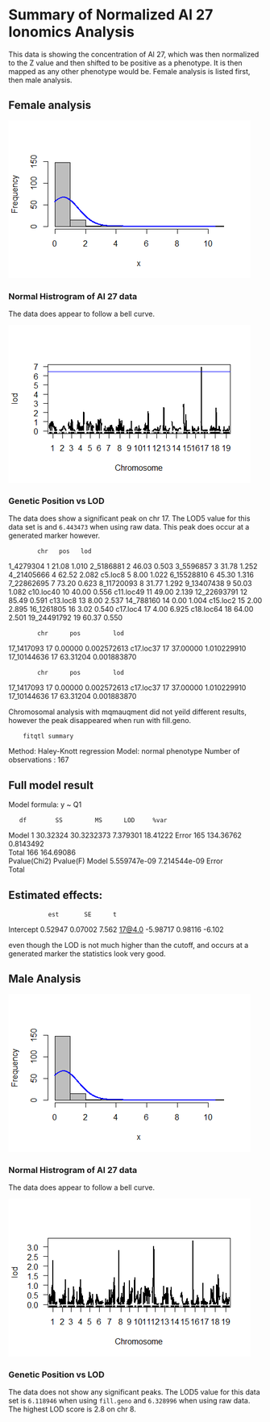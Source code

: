# Summary of Normalized Al 27 Ionomics Analysis
This data is showing the concentration of Al 27, which was then normalized to the Z value and then shifted to be positive as a phenotype. It is then mapped as any other phenotype would be. Female analysis is listed first, then male analysis.

## Female analysis

![Normal Histogram](https://github.com/Kovacs-Lab/Aim-3/blob/master/QTL_mapping/docs/images/NAl27/Female/Normal_Histogram.png "Normal Histogram")
### Normal Histrogram of Al 27 data
The data does appear to follow a bell curve.


![Genetic Position vs LOD](https://github.com/Kovacs-Lab/Aim-3/blob/master/QTL_mapping/docs/images/NAl27/Female/Genetic_Position_vs_LOD_Score.png "Genetic Postion vs LOD")
### Genetic Position vs LOD
The data does show a significant peak on chr 17. The LOD5 value for this data set is and `6.443473` when using raw data. This peak does occur at a generated marker however. 

            chr   pos   lod
1_4279304     1 21.08 1.010
2_5186881     2 46.03 0.503
3_5596857     3 31.78 1.252
4_21405666    4 62.52 2.082
c5.loc8       5  8.00 1.022
6_15528810    6 45.30 1.316
7_22862695    7 73.20 0.623
8_11720093    8 31.77 1.292
9_13407438    9 50.03 1.082
c10.loc40    10 40.00 0.556
c11.loc49    11 49.00 2.139
12_22693791  12 85.49 0.591
c13.loc8     13  8.00 2.537
14_788160    14  0.00 1.004
c15.loc2     15  2.00 2.895
16_1261805   16  3.02 0.540
c17.loc4     17  4.00 6.925
c18.loc64    18 64.00 2.501
19_24491792  19 60.37 0.550

            chr      pos         lod
17_1417093   17  0.00000 0.002572613
c17.loc37    17 37.00000 1.010229910
17_10144636  17 63.31204 0.001883870

            chr      pos         lod
17_1417093   17  0.00000 0.002572613
c17.loc37    17 37.00000 1.010229910
17_10144636  17 63.31204 0.001883870

Chromosomal analysis with mqmauqment did not yeild different results, however the peak disappeared when run with fill.geno.

		fitqtl summary

Method: Haley-Knott regression 
Model:  normal phenotype
Number of observations : 167 

Full model result
----------------------------------  
Model formula: y ~ Q1 

       df        SS         MS      LOD     %var
Model   1  30.32324 30.3232373 7.379301 18.41222
Error 165 134.36762  0.8143492                  
Total 166 164.69086                             
      Pvalue(Chi2)    Pvalue(F)
Model 5.559747e-09 7.214544e-09
Error                          
Total                          


Estimated effects:
-----------------
               est       SE      t
Intercept  0.52947  0.07002  7.562
17@4.0    -5.98717  0.98116 -6.102

even though the LOD is not much higher than the cutoff, and occurs at a generated marker the statistics look very good. 

## Male Analysis

![Normal Histogram](https://github.com/Kovacs-Lab/Aim-3/blob/master/QTL_mapping/docs/images/NAl27/Male/Normal_Histogram.png "Normal Histogram")
### Normal Histrogram of Al 27 data
The data does appear to follow a bell curve.


![Genetic Position vs LOD](https://github.com/Kovacs-Lab/Aim-3/blob/master/QTL_mapping/docs/images/NAl27/Male/Genetic_Position_vs_LOD_Score.png "Genetic Postion vs LOD")
### Genetic Position vs LOD
The data does not show any significant peaks. The LOD5 value for this data set is `6.118946` when using `fill.geno` and `6.328996` when using raw data. The highest LOD score is 2.8 on chr 8. 

